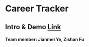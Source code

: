 
# Career Tracker 
## Intro & Demo [Link](https://paper.dropbox.com/doc/Career-Tracker-VtDq5cQO0ic6PdJXOotlx)
#### Team member: Jianmei Ye, Zishan Fu
